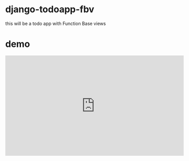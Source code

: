 # django-todoapp-fbv
 this will be a todo app with Function Base views


# demo
<iframe width="560" height="315" src="https://github.com/mahdyfarjad/Django-todoapp-FBV/releases/download/demo/Register.-.Todo.App.-.Google.Chrome.2023-12-03.14-46-59.mp4" frameborder="0" allowfullscreen></iframe>
